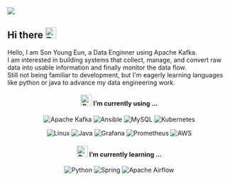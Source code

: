 
<img src="https://capsule-render.vercel.app/api?type=cylinder&color=gradient&customColorList=1&height=120&section=header&text=WelCome&desc=to%20Young%20Eun%20Hub&fontSize=40&descSize=20&descAlignY=75&animation=fadeIn" />

## Hi there  <img src="https://raw.githubusercontent.com/Tarikul-Islam-Anik/Animated-Fluent-Emojis/master/Emojis/Activities/Party%20Popper.png" alt="Party Popper" width="25" height="25" />

Hello, I am Son Young Eun, a Data Enginner using Apache Kafka. 
<br> I am interested in building systems that collect, manage, and convert raw data into usable information and finally monitor the data flow. 
<br> Still not being familiar to development, but I'm eagerly learning languages like python or java to advance my data engineering work.
    
<div align=center>
    
 #### <img src="https://raw.githubusercontent.com/Tarikul-Islam-Anik/Animated-Fluent-Emojis/master/Emojis/Hand%20gestures/Backhand%20Index%20Pointing%20Down%20Medium-Light%20Skin%20Tone.png" alt="Backhand Index Pointing Down Medium-Light Skin Tone" width="25" height="25" /> I’m currently using ...

   
  ![Apache Kafka](https://img.shields.io/badge/Apache%20Kafka-000?style=for-the-badge&logo=apachekafka)
  ![Ansible](https://img.shields.io/badge/ansible-%231A1918.svg?style=for-the-badge&logo=ansible&logoColor=white)
  ![MySQL](https://img.shields.io/badge/mysql-%2300f.svg?style=for-the-badge&logo=mysql&logoColor=white)
  ![Kubernetes](https://img.shields.io/badge/kubernetes-%23326ce5.svg?style=for-the-badge&logo=kubernetes&logoColor=white)

  ![Linux](https://img.shields.io/badge/Linux-FCC624?style=for-the-badge&logo=linux&logoColor=black) 
  ![Java](https://img.shields.io/badge/java-%23ED8B00.svg?style=for-the-badge&logo=openjdk&logoColor=white)
  ![Grafana](https://img.shields.io/badge/grafana-%23F46800.svg?style=for-the-badge&logo=grafana&logoColor=white)
  ![Prometheus](https://img.shields.io/badge/Prometheus-E6522C?style=for-the-badge&logo=Prometheus&logoColor=white)
  ![AWS](https://img.shields.io/badge/AWS-%23FF9900.svg?style=for-the-badge&logo=amazon-aws&logoColor=white)
 
  </div>

  <div align=center>

 #### <img src="https://raw.githubusercontent.com/Tarikul-Islam-Anik/Animated-Fluent-Emojis/master/Emojis/Hand%20gestures/Backhand%20Index%20Pointing%20Down%20Medium-Light%20Skin%20Tone.png" alt="Backhand Index Pointing Down Medium-Light Skin Tone" width="25" height="25" /> I’m currently learning ...
 ![Python](https://img.shields.io/badge/python-3670A0?style=for-the-badge&logo=python&logoColor=ffdd54)
 ![Spring](https://img.shields.io/badge/spring-%236DB33F.svg?style=for-the-badge&logo=spring&logoColor=white)
 ![Apache Airflow](https://img.shields.io/badge/Apache%20Airflow-017CEE?style=for-the-badge&logo=Apache%20Airflow&logoColor=white)

   </div>
